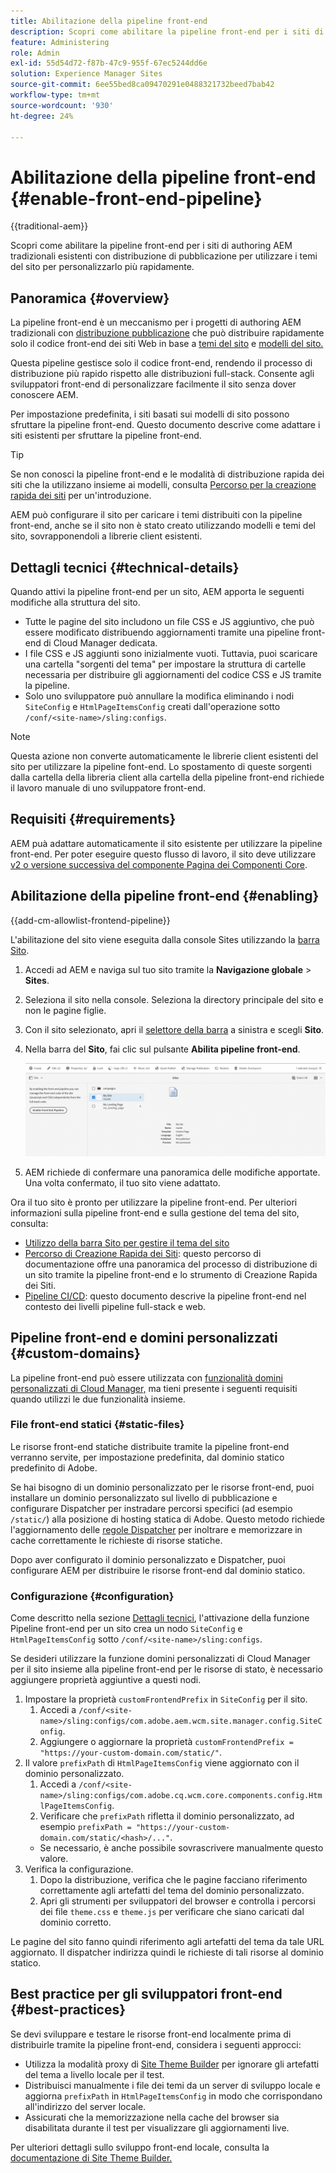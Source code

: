 ```yaml
---
title: Abilitazione della pipeline front-end
description: Scopri come abilitare la pipeline front-end per i siti di authoring AEM tradizionali esistenti con distribuzione di pubblicazione per utilizzare i temi del sito per personalizzarlo più rapidamente.
feature: Administering
role: Admin
exl-id: 55d54d72-f87b-47c9-955f-67ec5244dd6e
solution: Experience Manager Sites
source-git-commit: 6ee55bed8ca09470291e0488321732beed7bab42
workflow-type: tm+mt
source-wordcount: '930'
ht-degree: 24%

---
```



# Abilitazione della pipeline front-end {#enable-front-end-pipeline}

{{traditional-aem}}

Scopri come abilitare la pipeline front-end per i siti di authoring AEM tradizionali esistenti con distribuzione di pubblicazione per utilizzare i temi del sito per personalizzarlo più rapidamente.

## Panoramica {#overview}

La pipeline front-end è un meccanismo per i progetti di authoring AEM tradizionali con [distribuzione pubblicazione](/help/sites-cloud/authoring/author-publish.md) che può distribuire rapidamente solo il codice front-end dei siti Web in base a [temi del sito](site-themes.md) e [modelli del sito.](site-templates.md)

Questa pipeline gestisce solo il codice front-end, rendendo il processo di distribuzione più rapido rispetto alle distribuzioni full-stack. Consente agli sviluppatori front-end di personalizzare facilmente il sito senza dover conoscere AEM.

Per impostazione predefinita, i siti basati sui modelli di sito possono sfruttare la pipeline front-end. Questo documento descrive come adattare i siti esistenti per sfruttare la pipeline front-end.

>[!TIP]
>
>Se non conosci la pipeline front-end e le modalità di distribuzione rapida dei siti che la utilizzano insieme ai modelli, consulta [Percorso per la creazione rapida dei siti](/help/journey-sites/quick-site/overview.md) per un&#39;introduzione.

AEM può configurare il sito per caricare i temi distribuiti con la pipeline front-end, anche se il sito non è stato creato utilizzando modelli e temi del sito, sovrapponendoli a librerie client esistenti.

## Dettagli tecnici {#technical-details}

Quando attivi la pipeline front-end per un sito, AEM apporta le seguenti modifiche alla struttura del sito.

* Tutte le pagine del sito includono un file CSS e JS aggiuntivo, che può essere modificato distribuendo aggiornamenti tramite una pipeline front-end di Cloud Manager dedicata.
* I file CSS e JS aggiunti sono inizialmente vuoti. Tuttavia, puoi scaricare una cartella &quot;sorgenti del tema&quot; per impostare la struttura di cartelle necessaria per distribuire gli aggiornamenti del codice CSS e JS tramite la pipeline.
* Solo uno sviluppatore può annullare la modifica eliminando i nodi `SiteConfig` e `HtmlPageItemsConfig` creati dall&#39;operazione sotto `/conf/<site-name>/sling:configs`.

>[!NOTE]
>
>Questa azione non converte automaticamente le librerie client esistenti del sito per utilizzare la pipeline font-end. Lo spostamento di queste sorgenti dalla cartella della libreria client alla cartella della pipeline front-end richiede il lavoro manuale di uno sviluppatore front-end.

## Requisiti  {#requirements}

AEM puà adattare automaticamente il sito esistente per utilizzare la pipeline front-end. Per poter eseguire questo flusso di lavoro, il sito deve utilizzare [v2 o versione successiva del componente Pagina dei Componenti Core](https://experienceleague.adobe.com/it/docs/experience-manager-core-components/using/wcm-components/page).

## Abilitazione della pipeline front-end {#enabling}

{{add-cm-allowlist-frontend-pipeline}}

L&#39;abilitazione del sito viene eseguita dalla console Sites utilizzando la [barra Sito](site-rail.md).

1. Accedi ad AEM e naviga sul tuo sito tramite la **Navigazione globale** > **Sites**.
1. Seleziona il sito nella console. Seleziona la directory principale del sito e non le pagine figlie.
1. Con il sito selezionato, apri il [selettore della barra](/help/sites-cloud/authoring/basic-handling.md#rail-selector) a sinistra e scegli **Sito**.
1. Nella barra del **Sito**, fai clic sul pulsante **Abilita pipeline front-end**.

   ![Abilita pipeline front-end](/help/sites-cloud/administering/assets/enable-front-end-pipeline.png)

1. AEM richiede di confermare una panoramica delle modifiche apportate. Una volta confermato, il tuo sito viene adattato.

Ora il tuo sito è pronto per utilizzare la pipeline front-end. Per ulteriori informazioni sulla pipeline front-end e sulla gestione del tema del sito, consulta:

* [Utilizzo della barra Sito per gestire il tema del sito](site-rail.md)
* [Percorso di Creazione Rapida dei Siti](/help/journey-sites/quick-site/overview.md): questo percorso di documentazione offre una panoramica del processo di distribuzione di un sito tramite la pipeline front-end e lo strumento di Creazione Rapida dei Siti.
* [Pipeline CI/CD](/help/implementing/cloud-manager/configuring-pipelines/introduction-ci-cd-pipelines.md#front-end): questo documento descrive la pipeline front-end nel contesto dei livelli pipeline full-stack e web.

## Pipeline front-end e domini personalizzati {#custom-domains}

La pipeline front-end può essere utilizzata con [funzionalità domini personalizzati di Cloud Manager,](/help/implementing/cloud-manager/custom-domain-names/introduction.md) ma tieni presente i seguenti requisiti quando utilizzi le due funzionalità insieme.

### File front-end statici {#static-files}

Le risorse front-end statiche distribuite tramite la pipeline front-end verranno servite, per impostazione predefinita, dal dominio statico predefinito di Adobe.

Se hai bisogno di un dominio personalizzato per le risorse front-end, puoi installare un dominio personalizzato sul livello di pubblicazione e configurare Dispatcher per instradare percorsi specifici (ad esempio `/static/`) alla posizione di hosting statica di Adobe. Questo metodo richiede l&#39;aggiornamento delle [regole Dispatcher](https://experienceleague.adobe.com/it/docs/experience-manager-dispatcher/using/dispatcher) per inoltrare e memorizzare in cache correttamente le richieste di risorse statiche.

Dopo aver configurato il dominio personalizzato e Dispatcher, puoi configurare AEM per distribuire le risorse front-end dal dominio statico.

### Configurazione {#configuration}

Come descritto nella sezione [Dettagli tecnici](#technical-details), l&#39;attivazione della funzione Pipeline front-end per un sito crea un nodo `SiteConfig` e `HtmlPageItemsConfig` sotto `/conf/<site-name>/sling:configs`.

Se desideri utilizzare la funzione domini personalizzati di Cloud Manager per il sito insieme alla pipeline front-end per le risorse di stato, è necessario aggiungere proprietà aggiuntive a questi nodi.

1. Impostare la proprietà `customFrontendPrefix` in `SiteConfig` per il sito.
   1. Accedi a `/conf/<site-name>/sling:configs/com.adobe.aem.wcm.site.manager.config.SiteConfig`.
   1. Aggiungere o aggiornare la proprietà `customFrontendPrefix = "https://your-custom-domain.com/static/"`.
1. Il valore `prefixPath` di `HtmlPageItemsConfig` viene aggiornato con il dominio personalizzato.
   1. Accedi a `/conf/<site-name>/sling:configs/com.adobe.cq.wcm.core.components.config.HtmlPageItemsConfig`.
   1. Verificare che `prefixPath` rifletta il dominio personalizzato, ad esempio `prefixPath = "https://your-custom-domain.com/static/<hash>/..."`.
   * Se necessario, è anche possibile sovrascrivere manualmente questo valore.
1. Verifica la configurazione.
   1. Dopo la distribuzione, verifica che le pagine facciano riferimento correttamente agli artefatti del tema del dominio personalizzato.
   1. Apri gli strumenti per sviluppatori del browser e controlla i percorsi dei file `theme.css` e `theme.js` per verificare che siano caricati dal dominio corretto.

Le pagine del sito fanno quindi riferimento agli artefatti del tema da tale URL aggiornato. Il dispatcher indirizza quindi le richieste di tali risorse al dominio statico.

## Best practice per gli sviluppatori front-end {#best-practices}

Se devi sviluppare e testare le risorse front-end localmente prima di distribuirle tramite la pipeline front-end, considera i seguenti approcci:

* Utilizza la modalità proxy di [Site Theme Builder](https://github.com/adobe/aem-site-theme-builder?tab=readme-ov-file#proxy) per ignorare gli artefatti del tema a livello locale per il test.
* Distribuisci manualmente i file dei temi da un server di sviluppo locale e aggiorna `prefixPath` in `HtmlPageItemsConfig` in modo che corrispondano all&#39;indirizzo del server locale.
* Assicurati che la memorizzazione nella cache del browser sia disabilitata durante il test per visualizzare gli aggiornamenti live.

Per ulteriori dettagli sullo sviluppo front-end locale, consulta la [documentazione di Site Theme Builder.](https://github.com/adobe/aem-site-theme-builder)
